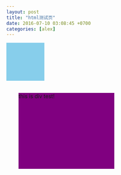 ```yaml
---
layout: post
title: "html测试页"
date: 2016-07-10 03:08:45 +0700
categories: [alex]
---
```


<div style="width:100px;height:100px;background:skyblue;"></div>

<div style="width:50%;height:200px;background:purple;margin:2rem;">this is div test!</div>